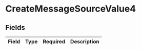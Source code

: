 # CreateMessageSourceValue4


## Fields

| Field       | Type        | Required    | Description |
| ----------- | ----------- | ----------- | ----------- |